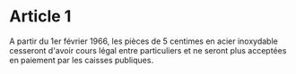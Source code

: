 # Article 1

A partir du 1er février 1966, les pièces de 5 centimes en acier inoxydable cesseront d'avoir cours légal entre particuliers et ne seront plus acceptées en paiement par les caisses publiques.
